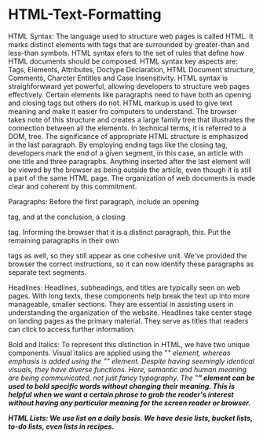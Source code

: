 # HTML-Text-Formatting

HTML Syntax: The language used to structure web pages is called HTML. It marks distinct elements with tags that are surrounded by greater-than and less-than symbols. HTML syntax efers to the set of rules that define how HTML documents should be composed. HTML syntax key aspects are: Tags, Elements, Attributes, Doctype Declaration, HTML Document structure, Comments, Charcter Entitles and Case Insensitivity. HTML syntax is straighforwward yet powerful, allowing developers to structure web pages effectively. Certain elements like paragraphs need to have both an opening and closing tags but others do not. HTML markup is used to give text meaning and make it easier fro computers to understand. The browser takes note of this structure and creates a large family tree that illustrates the connection between all the elements. In technical terms, it is referred to a DOM, tree. The significance of appropriate HTML structure is emphasized in the last paragraph. By employing ending tags like the closing </article> tag, developers mark the end of a given segment, in this case, an article with one title and three paragraphs. Anything inserted after the last </article> element will be viewed by the browser as being outside the article, even though it is still a part of the same HTML page. The organization of web documents is made clear and coherent by this commitment.

Paragraphs: Before the first paragraph, include an opening <p> tag, and at the conclusion, a closing </p> tag. Informing the browser that it is a distinct paragraph, this. Put the remaining paragraphs in their own <p> tags as well, so they still appear as one cohesive unit. We've provided the browser the correct instructions, so it can now identify these paragraphs as separate text segments.

Headlines: Headlines, subheadings, and titles are typically seen on web pages. With long texts, these components help break the text up into more manageable, smaller sections. They are essential in assisting users in understanding the organization of the website. Headlines take center stage on landing pages as the primary material. They serve as titles that readers can click to access further information. 

Bold and Italics: To represent this distinction in HTML, we have two unique components. Visual italics are applied using the "<i>" element, whereas emphasis is added using the "<em>" element. Despite having seemingly identical visuals, they have diverse functions. Here, semantic and human meaning are being communicated, not just fancy typography. The "<b>" element can be used to bold specific words without changing their meaning. This is helpful when we want a certain phrase to grab the reader's interest without having any particular meaning for the screen reader or browser. 

HTML Lists: We use list on a daily basis. We have desie lists, bucket lists, to-do lists, even lists in recipes. 




